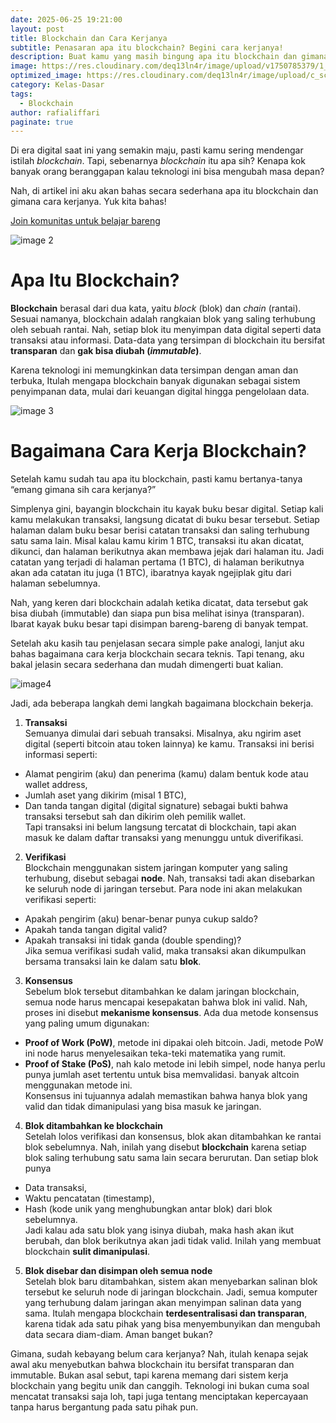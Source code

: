 ```yaml
---
date: 2025-06-25 19:21:00
layout: post
title: Blockchain dan Cara Kerjanya
subtitle: Penasaran apa itu blockchain? Begini cara kerjanya!
description: Buat kamu yang masih bingung apa itu blockchain dan gimana cara kerjanya? Artikel ini cocok buat kamu baca
image: https://res.cloudinary.com/deq13ln4r/image/upload/v1750785379/1_pntka8.png
optimized_image: https://res.cloudinary.com/deq13ln4r/image/upload/c_scale,w_380/v1750785379/1_pntka8.png
category: Kelas-Dasar
tags:
  - Blockchain
author: rafialiffari
paginate: true
---
```

Di era digital saat ini yang semakin maju, pasti kamu sering mendengar istilah *blockchain*. Tapi, sebenarnya *blockchain* itu apa sih? Kenapa kok banyak orang beranggapan kalau teknologi ini bisa mengubah masa depan?

Nah, di artikel ini aku akan bahas secara sederhana apa itu blockchain dan gimana cara kerjanya. Yuk kita bahas\!

[Join komunitas untuk belajar bareng](https://t.me/Blockhore)

![image 2](https://res.cloudinary.com/deq13ln4r/image/upload/v1750785361/2_rx4x5s.png)

# Apa Itu Blockchain?

**Blockchain** berasal dari dua kata, yaitu *block* (blok) dan *chain* (rantai). Sesuai namanya, blockchain adalah rangkaian blok yang saling terhubung oleh sebuah rantai. Nah, setiap blok itu menyimpan data digital seperti data transaksi atau informasi. Data-data yang tersimpan di blockchain itu bersifat **transparan** dan **gak bisa diubah (*immutable*)**. 

Karena teknologi ini memungkinkan data tersimpan dengan aman dan terbuka, Itulah mengapa blockchain banyak digunakan sebagai sistem penyimpanan data, mulai dari keuangan digital hingga pengelolaan data.

![image 3](https://res.cloudinary.com/deq13ln4r/image/upload/v1750785362/3_zepgjv.png)

# Bagaimana Cara Kerja Blockchain?

Setelah kamu sudah tau apa itu blockchain, pasti kamu bertanya-tanya “emang gimana sih cara kerjanya?” 

Simplenya gini, bayangin blockchain itu kayak buku besar digital. Setiap kali kamu melakukan transaksi, langsung dicatat di buku besar tersebut. Setiap halaman dalam buku besar berisi catatan transaksi dan saling terhubung satu sama lain. Misal kalau kamu kirim 1 BTC, transaksi itu akan dicatat, dikunci, dan halaman berikutnya akan membawa jejak dari halaman itu. Jadi catatan yang terjadi di halaman pertama (1 BTC), di halaman berikutnya akan ada catatan itu juga (1 BTC), ibaratnya kayak ngejiplak gitu dari halaman sebelumnya.

Nah, yang keren dari blockchain adalah ketika dicatat, data tersebut gak bisa diubah (immutable) dan siapa pun bisa melihat isinya (transparan). Ibarat kayak buku besar tapi disimpan bareng-bareng di banyak tempat.

Setelah aku kasih tau penjelasan secara simple pake analogi, lanjut aku bahas bagaimana cara kerja blockchain secara teknis. Tapi tenang, aku bakal jelasin secara sederhana dan mudah dimengerti buat kalian.

![image4](https://res.cloudinary.com/deq13ln4r/image/upload/v1750785362/4_zxh3h4.png)

Jadi, ada beberapa langkah demi langkah bagaimana blockchain bekerja.

1. **Transaksi**  
   Semuanya dimulai dari sebuah transaksi. Misalnya, aku ngirim aset digital (seperti bitcoin atau token lainnya) ke kamu. Transaksi ini berisi informasi seperti:  
* Alamat pengirim (aku) dan penerima (kamu) dalam bentuk kode atau wallet address,  
* Jumlah aset yang dikirim (misal 1 BTC),  
* Dan tanda tangan digital (digital signature) sebagai bukti bahwa transaksi tersebut sah dan dikirim oleh pemilik wallet.  
  Tapi transaksi ini belum langsung tercatat di blockchain, tapi akan masuk ke dalam  daftar transaksi yang menunggu untuk diverifikasi. 

2. **Verifikasi**  
   Blockchain menggunakan sistem jaringan komputer yang saling terhubung, disebut sebagai **node**. Nah, transaksi tadi akan disebarkan ke seluruh node di jaringan tersebut. Para node ini akan melakukan verifikasi seperti: 
* Apakah pengirim (aku) benar-benar punya cukup saldo?  
* Apakah tanda tangan digital valid?  
* Apakah transaksi ini tidak ganda (double spending)?  
  Jika semua verifikasi sudah valid, maka transaksi akan dikumpulkan bersama  transaksi lain ke dalam satu **blok**.  
    
3. **Konsensus**  
   Sebelum blok tersebut ditambahkan ke dalam jaringan blockchain, semua node harus mencapai kesepakatan bahwa blok ini valid. Nah, proses ini disebut **mekanisme konsensus**. Ada dua metode konsensus yang paling umum digunakan:  
* **Proof of Work (PoW)**, metode ini dipakai oleh bitcoin. Jadi, metode PoW ini node harus menyelesaikan teka-teki matematika yang rumit.  
* **Proof of Stake (PoS)**, nah kalo metode ini lebih simpel, node hanya perlu punya jumlah aset tertentu untuk bisa memvalidasi. banyak altcoin menggunakan metode ini.  
  Konsensus ini tujuannya adalah memastikan bahwa hanya blok yang valid dan tidak  dimanipulasi yang bisa masuk ke jaringan.  
    
4. **Blok ditambahkan ke blockchain**  
   Setelah lolos verifikasi dan konsensus, blok akan ditambahkan ke rantai blok sebelumnya. Nah, inilah yang disebut **blockchain** karena setiap blok saling terhubung satu sama lain secara berurutan. Dan setiap blok punya 
* Data transaksi,  
* Waktu pencatatan (timestamp),  
* Hash (kode unik yang menghubungkan antar blok) dari blok sebelumnya.  
  Jadi kalau ada satu blok yang isinya diubah, maka hash akan ikut berubah, dan blok  berikutnya akan jadi tidak valid. Inilah yang membuat blockchain **sulit dimanipulasi**.  
    
5. **Blok disebar dan disimpan oleh semua node**  
   Setelah blok baru ditambahkan, sistem akan menyebarkan salinan blok tersebut ke seluruh node di jaringan blockchain. Jadi, semua komputer yang terhubung dalam jaringan akan menyimpan salinan data yang sama. Itulah mengapa blockchain **terdesentralisasi dan transparan**, karena tidak ada satu pihak yang bisa menyembunyikan dan mengubah data secara diam-diam. Aman banget bukan?     

Gimana, sudah kebayang belum cara kerjanya? Nah, itulah kenapa sejak awal aku menyebutkan bahwa blockchain itu bersifat transparan dan immutable. Bukan asal sebut, tapi karena memang dari sistem kerja blockchain yang begitu unik dan canggih. Teknologi ini bukan cuma soal mencatat transaksi saja loh, tapi juga tentang menciptakan kepercayaan tanpa harus bergantung pada satu pihak pun.
